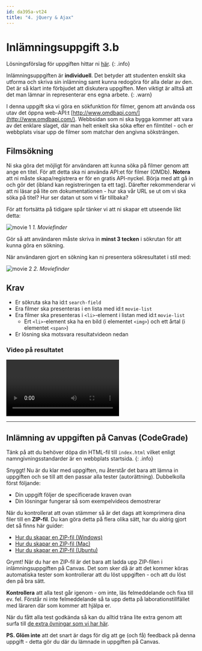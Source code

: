```yaml
---
id: da395a-vt24
title: "4. jQuery & Ajax"
---
```


# Inlämningsuppgift 3.b

Lösningsförslag för uppgiften hittar ni [här](../../assets/kod/3.b.zip).
{: .info}


Inlämningsuppgiften är **individuell**. Det betyder att studenten enskilt ska utforma och skriva sin inlämning samt kunna redogöra för alla delar av den. Det är så klart inte förbjudet att diskutera uppgiften. Men viktigt är alltså att det man lämnar in representerar ens egna arbete.
{: .warn}

I denna uppgift ska vi göra en sökfunktion för filmer, genom att använda oss utav det öppna web-API:t [http://www.omdbapi.com/](http://www.omdbapi.com/). Webbsidan som ni ska bygga kommer att vara av det enklare slaget, där man helt enkelt ska söka efter en filmtitel - och er webbplats visar upp de filmer som matchar den angivna söksträngen.

## Filmsökning

Ni ska göra det möjligt för användaren att kunna söka på filmer genom att ange en titel. För att detta ska ni använda API:et för filmer (OMDb). **Notera** att ni måste skapa/registrera er för en gratis API-nyckel. Börja med att gå in och gör det (ibland kan registreringen ta ett tag). Därefter rekommenderar vi att ni läsar på lite om dokumentationen - hur ska vår URL se ut om vi ska söka på titel? Hur ser datan ut som vi får tillbaka?

För att fortsätta på tidigare spår tänker vi att ni skapar ett utseende likt detta:

![movie 1](../../images/mf1.jpg) _1. Moviefinder_

Gör så att användaren måste skriva in **minst 3 tecken** i sökrutan för att kunna göra en sökning.

När användaren gjort en sökning kan ni presentera sökresultatet i stil med:

![movie 2](../../images/mf2.jpg) _2. Moviefinder_

## Krav

* Er sökruta ska ha id:t `search-field`
* Era filmer ska presenteras i en lista med id:t `movie-list`
* Era filmer ska presenteras i `<li>`-element i listan med id:t `movie-list`
    * Ert `<li>`-element ska ha en bild (i elementet `<img>`) och ett årtal (i elementet `<span>`)
* Er lösning ska motsvara resultatvideon nedan

### Video på resultatet

<video controls>
  <source src="http://webbintro.se/media/inl.3.b.mp4" type="video/mp4">
Your browser does not support the video tag.
</video>

---

## Inlämning av uppgiften på Canvas (CodeGrade)

Tänk på att du behöver döpa din HTML-fil till `index.html` vilket enligt namngivningsstandarder är en webbplats startsida.
{: .info}

Snyggt! Nu är du klar med uppgiften, nu återstår det bara att lämna in uppgiften och se till att den passar alla tester (autorättning). Dubbelkolla först följande:

* Din uppgift följer de specificerade kraven ovan
* Din lösningar fungerar så som exempelvideos demostrerar

När du kontrollerat att ovan stämmer så är det dags att komprimera dina filer till en **ZIP-fil**. Du kan göra detta på flera olika sätt, har du aldrig gjort det så finns här guider:

- [Hur du skapar en ZIP-fil (Windows)](https://support.microsoft.com/en-us/windows/zip-and-unzip-files-8d28fa72-f2f9-712f-67df-f80cf89fd4e5)
- [Hur du skapar en ZIP-fil (Mac)](https://support.apple.com/sv-se/guide/mac-help/mchlp2528/mac)
- [Hur du skapar en ZIP-fil (Ubuntu)](https://www.cyberciti.biz/faq/how-to-zip-a-folder-in-ubuntu-linux/)

Grymt! När du har en ZIP-fil är det bara att ladda upp ZIP-filen i inlämningsuppgiften på Canvas. Det som sker då är att det kommer köras automatiska tester som kontrollerar att du löst uppgiften - och att du löst den på bra sätt.

**Kontrollera** att alla test går igenom - om inte, läs felmeddelande och fixa till ev. fel. Förstår ni inte felmeddelande så ta upp detta på laborationstillfället med läraren där som kommer att hjälpa er.

När du fått alla test godkända så kan du alltid träna lite extra genom att surfa till [de extra övningar som vi har här](../extra/).

**PS. Glöm inte** att det snart är dags för dig att ge (och få) feedback på denna uppgift - detta gör du där du lämnade in uppgiften på Canvas.